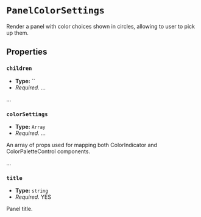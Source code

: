 # `PanelColorSettings`

Render a panel with color choices shown in circles, allowing to user to pick up them.

## Properties

### `children`

* **Type:** ``
* *Required.* ...

...

### `colorSettings`

* **Type:** `Array`
* *Required.* ...

An array of props used for mapping both ColorIndicator and ColorPaletteControl components.

...

### `title`

* **Type:** `string`
* *Required.* YES

Panel title.
